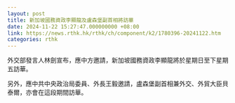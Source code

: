 ```yaml
---
layout: post
title: 新加坡國務資政李顯龍及盧森堡副首相將訪華
date: 2024-11-22 15:27:47.000000000 +08:00
link: https://news.rthk.hk/rthk/ch/component/k2/1780396-20241122.htm
categories: rthk
---
```


外交部發言人林劍宣布，應中方邀請，新加坡國務資政李顯龍將於星期日至下星期五訪華。

另外，應中共中央政治局委員、外長王毅邀請，盧森堡副首相兼外交、外貿大臣貝泰爾，亦會在這段期間訪華。
